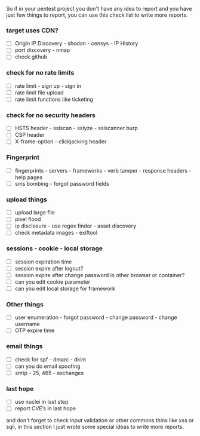 So if in your pentest project you don't have any idea to report and you have just few things to report, you can use this check list to write more reports.

### target uses CDN?

- [ ]  Origin IP Discovery - shodan - censys - IP History
- [ ]  port discovery - nmap
- [ ]  check github

### check for no rate limits

- [ ]  rate limit - sign up - sign in
- [ ]  rate limit file upload
- [ ]  rate limit functions like ticketing

### check for no security headers

- [ ]  HSTS header - sslscan - sslyze - sslscanner burp
- [ ]  CSP header
- [ ]  X-frame-option - clickjacking header

### Fingerprint

- [ ]  fingerprints - servers - frameworks - verb tamper - response headers - help pages
- [ ]  sms bombing - forgot password fields

### upload things

- [ ]  upload large file
- [ ]  pixel flood
- [ ]  ip disclosure - use regex finder - asset discovery
- [ ]  check metadata images - exiftool

### sessions - cookie - local storage

- [ ]  session expiration time
- [ ]  session expire after logout?
- [ ]  session expire after change password in other browser or container?
- [ ]  can you edit cookie parameter
- [ ]  can you edit local storage for framework

### Other things

- [ ]  user enumeration - forgot password - change password  - change username
- [ ]  OTP expire time

### email things

- [ ]  check for spf - dmarc - dkim
- [ ]  can you do email spoofing
- [ ]  smtp - 25, 465 - exchanges

### last hope

- [ ]  use nuclei in last step
- [ ]  report CVE’s in last hope

and don't forget to check input validation or other commons thins like xss or sqli, in this section I just wrote some special ideas to write more reports.